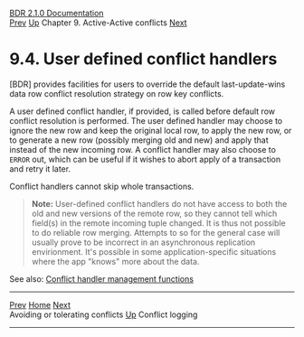   [BDR 2.1.0 Documentation](README.md)                                                                                                                           
  [Prev](conflicts-avoidance.md "Avoiding or tolerating conflicts")   [Up](conflicts.md)    Chapter 9. Active-Active conflicts    [Next](conflicts-logging.md "Conflict logging")  


# 9.4. User defined conflict handlers

[BDR] provides facilities for users to override the
default last-update-wins data row conflict resolution strategy on row
key conflicts.

A user defined conflict handler, if provided, is called before default
row conflict resolution is performed. The user defined handler may
choose to ignore the new row and keep the original local row, to apply
the new row, or to generate a new row (possibly merging old and new) and
apply that instead of the new incoming row. A conflict handler may also
choose to `ERROR` out, which can be useful if it wishes to
abort apply of a transaction and retry it later.

Conflict handlers cannot skip whole transactions.

> **Note:** User-defined conflict handlers do not have access to both
> the old and new versions of the remote row, so they cannot tell which
> field(s) in the remote incoming tuple changed. It is thus not possible
> to do reliable row merging. Attempts to so for the general case will
> usually prove to be incorrect in an asynchronous replication
> envirionment. It\'s possible in some application-specific situations
> where the app \"knows\" more about the data.

See also: [Conflict handler management
functions](functions-conflict-handlers.md)



  ------------------------------------------------- ------------------------------------- -----------------------------------------------
  [Prev](conflicts-avoidance.md)     [Home](README.md)     [Next](conflicts-logging.md)  
  Avoiding or tolerating conflicts                   [Up](conflicts.md)                                 Conflict logging
  ------------------------------------------------- ------------------------------------- -----------------------------------------------
